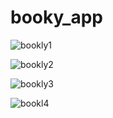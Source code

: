 # booky_app



![bookly1](https://user-images.githubusercontent.com/96310108/232314628-53f67cb4-9e8f-4ac9-bc12-f2f5492a6007.PNG)

![bookly2](https://user-images.githubusercontent.com/96310108/232314633-3076bf61-313c-4602-9e72-7765626998ef.PNG)

![bookly3](https://user-images.githubusercontent.com/96310108/232314639-441f1e00-d560-4d13-87bd-92cba7d6739a.PNG)

![bookl4](https://user-images.githubusercontent.com/96310108/232314654-fa1cd654-ca76-46c8-8efd-7cd60e4633f9.PNG)

